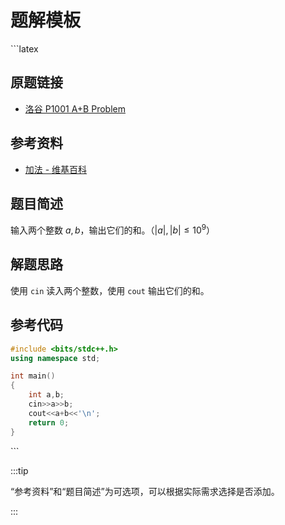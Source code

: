 # 题解模板

\`\`\`latex
## 原题链接

- [洛谷 P1001 A+B Problem](https://www.luogu.com.cn/problem/P1001)

## 参考资料

- [加法 - 维基百科](https://zh.wikipedia.org/wiki/加法)

## 题目简述

输入两个整数 $a,b$，输出它们的和。（$|a|,|b| \le {10}^9$）

## 解题思路

使用 `cin` 读入两个整数，使用 `cout` 输出它们的和。

## 参考代码

```cpp
#include <bits/stdc++.h>
using namespace std;

int main()
{
	int a,b;
	cin>>a>>b;
	cout<<a+b<<'\n';
	return 0;
}
```
\`\`\`

:::tip

“参考资料”和“题目简述”为可选项，可以根据实际需求选择是否添加。

:::
